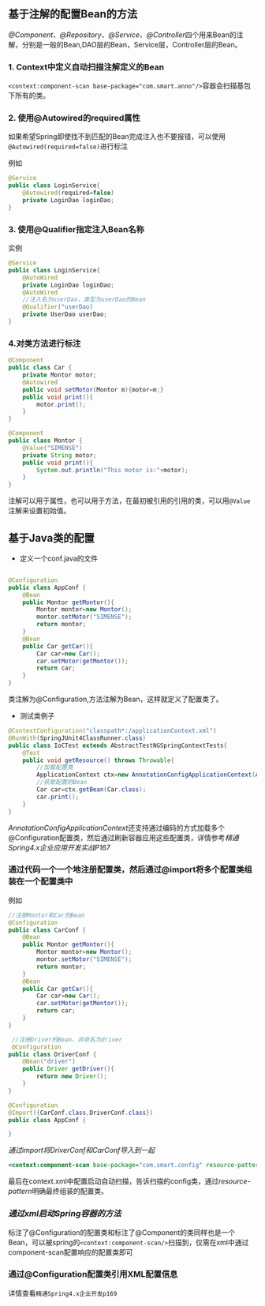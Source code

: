 ## 基于注解的配置Bean的方法

*@Component、@Repository、@Service、@Controller*四个用来Bean的注解，分别是一般的Bean,DAO层的Bean，Service层，Controller层的Bean。

### 1. Context中定义自动扫描注解定义的Bean

`<context:component-scan base-package="com.smart.anno"/>`容器会扫描基包下所有的类。

### 2. 使用@Autowired的required属性

如果希望Spring即使找不到匹配的Bean完成注入也不要报错，可以使用`@Autowired(required=false)`进行标注

例如

```java
@Service
public class LoginService{
    @Autowired(required=false)
    private LoginDao loginDao;
}
```

### 3. 使用@Qualifier指定注入Bean名称

实例

```java
@Service
public class LoginService{
    @AutoWired
    private LoginDao loginDao;
    @AutoWired
    //注入名为userDao，类型为userDao的Bean
    @Qualifier("userDao)
    private UserDao userDao;
}
```

### 4.对类方法进行标注

```java
@Component
public class Car {
    private Montor motor;
    @Autowired
    public void setMotor(Montor m){motor=m;}
    public void print(){
        motor.print();
    }
}
```

```java
@Component
public class Montor {
    @Value("SIMENSE")
    private String motor;
    public void print(){
        System.out.println("This motor is:"+motor);
    }
}
```

注解可以用于属性，也可以用于方法，在最初被引用的引用的类，可以用`@Value`注解来设置初始值。

## 基于Java类的配置

* 定义一个conf.java的文件

```java

@Configuration
public class AppConf {
    @Bean
    public Montor getMontor(){
        Montor montor=new Montor();
        montor.setMotor("SIMENSE");
        return montor;
    }
    @Bean
    public Car getCar(){
        Car car=new Car();
        car.setMotor(getMontor());
        return car;
    }
}

```

类注解为@Configuration,方法注解为Bean，这样就定义了配置类了。

* 测试类例子

```java
@ContextConfiguration("classpath*:/applicationContext.xml")
@RunWith(SpringJUnit4ClassRunner.class)
public class IoCTest extends AbstractTestNGSpringContextTests{
    @Test
    public void getResource() throws Throwable{
    	//加载配置类
        ApplicationContext ctx=new AnnotationConfigApplicationContext(AppConf.class);
        //获取配置的Bean
        Car car=ctx.getBean(Car.class);
        car.print();
    }
}
```

*AnnotationConfigApplicationContext*还支持通过编码的方式加载多个@Configuration配置类，然后通过刷新容器应用这些配置类，详情参考*精通Spring4.x企业应用开发实战P167*

### 通过代码一个一个地注册配置类，然后通过@import将多个配置类组装在一个配置类中

例如

```java
//注册Montor和Car的Bean  
@Configuration
public class CarConf {
    @Bean
    public Montor getMontor(){
        Montor montor=new Montor();
        montor.setMotor("SIMENSE");
        return montor;
    }
    @Bean
    public Car getCar(){
        Car car=new Car();
        car.setMotor(getMontor());
        return car;
    }
}
```

```java
 //注册Driver的Bean，并命名为driver 
 @Configuration
public class DriverConf {
    @Bean("driver")
    public Driver getDriver(){
        return new Driver();
    }
}
```

```java
@Configuration
@Import({CarConf.class,DriverConf.class})
public class AppConf {

}
```

*通过import将DriverConf和CarConf导入到一起*

```xml
<context:component-scan base-package="com.smart.config" resource-pattern="AppConf.class"/>
```

最后在context.xml中配置启动自动扫描，告诉扫描的config类，通过*resource-pattern*明确最终组装的配置类。

### *通过xml启动Spring容器的方法*

标注了@Configuration的配置类和标注了@Component的类同样也是一个Bean，可以被spring的`<context:component-scan/>`扫描到，仅需在xml中通过component-scan配置响应的配置类即可

### 通过@Configuration配置类引用XML配置信息

详情查看`精通Spring4.x企业开发p169`


